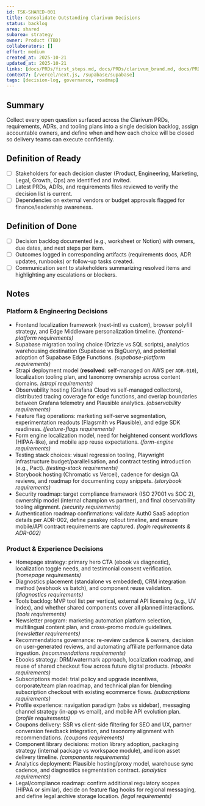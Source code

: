 ```yaml
---
id: TSK-SHARED-001
title: Consolidate Outstanding Clarivum Decisions
status: backlog
area: shared
subarea: strategy
owner: Product (TBD)
collaborators: []
effort: medium
created_at: 2025-10-21
updated_at: 2025-10-21
links: [docs/PRDs/first_steps.md, docs/PRDs/clarivum_brand.md, docs/PRDs/technology-stack-catalog.md, docs/adr/ADR-005-feature-flags.md]
context7: [/vercel/next.js, /supabase/supabase]
tags: [decision-log, governance, roadmap]
---
```


## Summary
Collect every open question surfaced across the Clarivum PRDs, requirements, ADRs, and tooling plans into a single decision backlog, assign accountable owners, and define when and how each choice will be closed so delivery teams can execute confidently.

## Definition of Ready
- [ ] Stakeholders for each decision cluster (Product, Engineering, Marketing, Legal, Growth, Ops) are identified and invited.
- [ ] Latest PRDs, ADRs, and requirements files reviewed to verify the decision list is current.
- [ ] Dependencies on external vendors or budget approvals flagged for finance/leadership awareness.

## Definition of Done
- [ ] Decision backlog documented (e.g., worksheet or Notion) with owners, due dates, and next steps per item.
- [ ] Outcomes logged in corresponding artifacts (requirements docs, ADR updates, runbooks) or follow-up tasks created.
- [ ] Communication sent to stakeholders summarizing resolved items and highlighting any escalations or blockers.

## Notes
### Platform & Engineering Decisions
- Frontend localization framework (next-intl vs custom), browser polyfill strategy, and Edge Middleware personalization timeline. *(frontend-platform requirements)*
- Supabase migration tooling choice (Drizzle vs SQL scripts), analytics warehousing destination (Supabase vs BigQuery), and potential adoption of Supabase Edge Functions. *(supabase-platform requirements)*
- Strapi deployment model (**resolved**: self-managed on AWS per `ADR-010`), localization tooling plan, and taxonomy ownership across content domains. *(strapi requirements)*
- Observability hosting (Grafana Cloud vs self-managed collectors), distributed tracing coverage for edge functions, and overlap boundaries between Grafana telemetry and Plausible analytics. *(observability requirements)*
- Feature flag operations: marketing self-serve segmentation, experimentation readouts (Flagsmith vs Plausible), and edge SDK readiness. *(feature-flags requirements)*
- Form engine localization model, need for heightened consent workflows (HIPAA-like), and mobile app reuse expectations. *(form-engine requirements)*
- Testing stack choices: visual regression tooling, Playwright infrastructure budget/parallelisation, and contract testing introduction (e.g., Pact). *(testing-stack requirements)*
- Storybook hosting (Chromatic vs Vercel), cadence for design QA reviews, and roadmap for documenting copy snippets. *(storybook requirements)*
- Security roadmap: target compliance framework (ISO 27001 vs SOC 2), ownership model (internal champion vs partner), and final observability tooling alignment. *(security requirements)*
- Authentication roadmap confirmations: validate Auth0 SaaS adoption details per ADR-002, define passkey rollout timeline, and ensure mobile/API contract requirements are captured. *(login requirements & ADR-002)*

### Product & Experience Decisions
- Homepage strategy: primary hero CTA (ebook vs diagnostic), localization toggle needs, and testimonial consent verification. *(homepage requirements)*
- Diagnostics placement (standalone vs embedded), CRM integration method (webhook vs batch), and component reuse validation. *(diagnostics requirements)*
- Tools backlog: MVP tool list per vertical, external API licensing (e.g., UV index), and whether shared components cover all planned interactions. *(tools requirements)*
- Newsletter program: marketing automation platform selection, multilingual content plan, and cross-promo module guidelines. *(newsletter requirements)*
- Recommendations governance: re-review cadence & owners, decision on user-generated reviews, and automating affiliate performance data ingestion. *(recommendations requirements)*
- Ebooks strategy: DRM/watermark approach, localization roadmap, and reuse of shared checkout flow across future digital products. *(ebooks requirements)*
- Subscriptions model: trial policy and upgrade incentives, corporate/team plan roadmap, and technical plan for blending subscription checkout with existing ecommerce flows. *(subscriptions requirements)*
- Profile experience: navigation paradigm (tabs vs sidebar), messaging channel strategy (in-app vs email), and mobile API evolution plan. *(profile requirements)*
- Coupons delivery: SSR vs client-side filtering for SEO and UX, partner conversion feedback integration, and taxonomy alignment with recommendations. *(coupons requirements)*
- Component library decisions: motion library adoption, packaging strategy (internal package vs workspace module), and icon asset delivery timeline. *(components requirements)*
- Analytics deployment: Plausible hosting/proxy model, warehouse sync cadence, and diagnostics segmentation contract. *(analytics requirements)*
- Legal/compliance roadmap: confirm additional regulatory scopes (HIPAA or similar), decide on feature flag hooks for regional messaging, and define legal archive storage location. *(legal requirements)*
